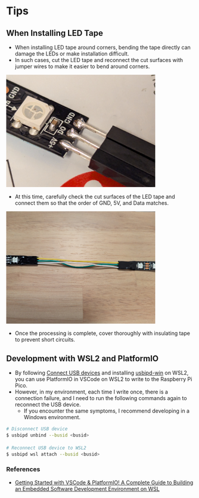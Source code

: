 # Tips

## When Installing LED Tape

- When installing LED tape around corners, bending the tape directly can damage the LEDs or make installation difficult.
- In such cases, cut the LED tape and reconnect the cut surfaces with jumper wires to make it easier to bend around corners.

<img src=/image/processed_leds1.jpg width= "400px" >

- At this time, carefully check the cut surfaces of the LED tape and connect them so that the order of GND, 5V, and Data matches.

<img src=/image/processed_leds2.jpg width= "400px" >

- Once the processing is complete, cover thoroughly with insulating tape to prevent short circuits.

## Development with WSL2 and PlatformIO

- By following [Connect USB devices](https://learn.microsoft.com/en-us/windows/wsl/connect-usb) and installing [usbipd-win](https://github.com/dorssel/usbipd-win?tab=readme-ov-file) on WSL2, you can use PlatformIO in VSCode on WSL2 to write to the Raspberry Pi Pico.
- However, in my environment, each time I write once, there is a connection failure, and I need to run the following commands again to reconnect the USB device.
  - If you encounter the same symptoms, I recommend developing in a Windows environment.

```bash
# Disconnect USB device
$ usbipd unbind --busid <busid>

# Reconnect USB device to WSL2
$ usbipd wsl attach --busid <busid>
```

### References

- [Getting Started with VSCode & PlatformIO! A Complete Guide to Building an Embedded Software Development Environment on WSL](https://developer.mamezou-tech.com/en/blogs/2025/04/10/develop-on-vscode-platformio-and-wsl/)
